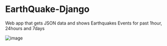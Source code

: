 # EarthQuake-Django
Web app that gets JSON data and shows Earthquakes Events for past 1hour, 24hours and 7days

![image](https://user-images.githubusercontent.com/122234066/219531889-13d16997-924f-4d66-b4f4-956edf0fb535.png)
